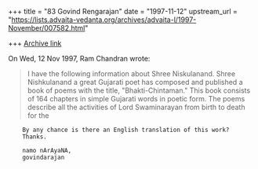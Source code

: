 +++
title = "83 Govind Rengarajan"
date = "1997-11-12"
upstream_url = "https://lists.advaita-vedanta.org/archives/advaita-l/1997-November/007582.html"

+++
[Archive link](https://lists.advaita-vedanta.org/archives/advaita-l/1997-November/007582.html)

On Wed, 12 Nov 1997, Ram Chandran wrote:

>  I have the following information about Shree Niskulanand.  Shree
> Nishkulanand a great Gujarati poet has composed and published a book of
> poems with the title, "Bhakti-Chintaman."  This book consists of 164
> chapters in simple Gujarati words in poetic form.  The poems describe
> all the activities of Lord Swaminarayan from birth to death for the

        By any chance is there an English translation of this work?
        Thanks.

        namo nArAyaNA,
        govindarajan

